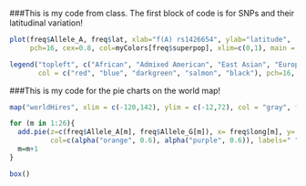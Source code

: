 ###This is my code from class. The first block of code is for SNPs and their latitudinal variation!

```r
plot(freq$Allele_A, freq$lat, xlab="f(A) rs1426654", ylab="latitude",
     pch=16, cex=0.8, col=myColors[freq$superpop], xlim=c(0,1), main = "Latitudinal Variation in rs1426654 among 26 human populations")

legend("topleft", c("African", "Admixed American", "East Asian", "European", "South Asian"), cex = 0.8, 
       col = c("red", "blue", "darkgreen", "salmon", "black"), pch=16, inset=0.02)
```


###This is my code for the pie charts on the world map!

```r
map("worldHires", xlim = c(-120,142), ylim = c(-12,72), col = "gray", fill = FALSE)

for (m in 1:26){
  add.pie(z=c(freq$Allele_A[m], freq$Allele_G[m]), x= freq$long[m], y= freq$lat[m], radius = freq$N_CHR[m]/100,
          col=c(alpha("orange", 0.6), alpha("purple", 0.6)), labels=" ") 
  m=m+1
}

box()
```